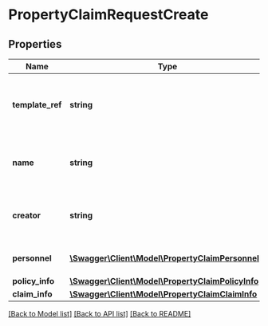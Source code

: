# PropertyClaimRequestCreate

## Properties
Name | Type | Description | Notes
------------ | ------------- | ------------- | -------------
**template_ref** | **string** | The claim template uri to create the property claim from | [optional] 
**name** | **string** | The name for the created property claim | [optional] 
**creator** | **string** | The email of the user creating the property claim | [optional] 
**personnel** | [**\Swagger\Client\Model\PropertyClaimPersonnel[]**](PropertyClaimPersonnel.md) | Contacts for the claim | [optional] 
**policy_info** | [**\Swagger\Client\Model\PropertyClaimPolicyInfo**](PropertyClaimPolicyInfo.md) |  | [optional] 
**claim_info** | [**\Swagger\Client\Model\PropertyClaimClaimInfo**](PropertyClaimClaimInfo.md) |  | [optional] 

[[Back to Model list]](../README.md#documentation-for-models) [[Back to API list]](../README.md#documentation-for-api-endpoints) [[Back to README]](../README.md)


